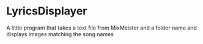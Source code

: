 LyricsDisplayer
===============

A little program that takes a text file from MixMeister and a folder name and displays images matching the song names

